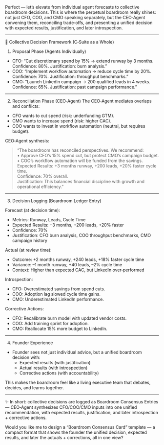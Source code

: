 Perfect — let’s elevate from individual agent forecasts to collective boardroom decisions. This is where the perpetual boardroom really shines: not just CFO, COO, and CMO speaking separately, but the CEO‑Agent convening them, reconciling trade‑offs, and presenting a unified decision with expected results, justification, and later introspection.

---

🔹 Collective Decision Framework (C‑Suite as a Whole)

1. Proposal Phase (Agents Individually)
- CFO: “Cut discretionary spend by 15% → extend runway by 3 months. Confidence: 80%. Justification: burn analysis.”  
- COO: “Implement workflow automation → reduce cycle time by 20%. Confidence: 70%. Justification: throughput benchmarks.”  
- CMO: “Launch LinkedIn campaign → 200 qualified leads in 4 weeks. Confidence: 65%. Justification: past campaign performance.”  

---

2. Reconciliation Phase (CEO‑Agent)
The CEO‑Agent mediates overlaps and conflicts:
- CFO wants to cut spend (risk: underfunding GTM).  
- CMO wants to increase spend (risk: higher CAC).  
- COO wants to invest in workflow automation (neutral, but requires budget).  

CEO‑Agent synthesis:  
> “The boardroom has reconciled perspectives. We recommend:  
> • Approve CFO’s 15% spend cut, but protect CMO’s campaign budget.  
> • COO’s workflow automation will be funded from the savings.  
> Expected Results: +3 months runway, +200 leads, +20% faster cycle time.  
> Confidence: 70% overall.  
> Justification: This balances financial discipline with growth and operational efficiency.”  

---

3. Decision Logging (Boardroom Ledger Entry)

Forecast (at decision time):  
- Metrics: Runway, Leads, Cycle Time  
- Expected Results: +3 months, +200 leads, +20% faster  
- Confidence: 70%  
- Justification: CFO burn analysis, COO throughput benchmarks, CMO campaign history  

Actual (at review time):  
- Outcome: +2 months runway, +240 leads, +18% faster cycle time  
- Variance: –1 month runway, +40 leads, –2% cycle time  
- Context: Higher than expected CAC, but LinkedIn over‑performed  

Introspection:  
- CFO: Overestimated savings from spend cuts.  
- COO: Adoption lag slowed cycle time gains.  
- CMO: Underestimated LinkedIn performance.  

Corrective Actions:  
- CFO: Recalibrate burn model with updated vendor costs.  
- COO: Add training sprint for adoption.  
- CMO: Reallocate 15% more budget to LinkedIn.  

---

4. Founder Experience
- Founder sees not just individual advice, but a unified boardroom decision with:  
  - Expected results (with justification)  
  - Actual results (with introspection)  
  - Corrective actions (with accountability)  

This makes the boardroom feel like a living executive team that debates, decides, and learns together.

---

✨ In short: collective decisions are logged as Boardroom Consensus Entries — CEO‑Agent synthesizes CFO/COO/CMO inputs into one unified recommendation, with expected results, justification, and later introspection + corrective actions.  

Would you like me to design a “Boardroom Consensus Card” template — a compact format that shows the founder the unified decision, expected results, and later the actuals + corrections, all in one view?